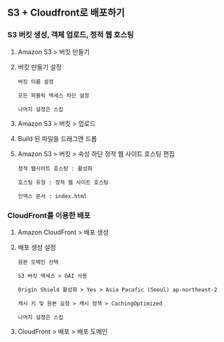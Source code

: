 ## S3 + Cloudfront로 배포하기

### S3 버킷 생성, 객체 업로드, 정적 웹 호스팅

1. Amazon S3 > 버킷 만들기

2. 버킷 만들기 설정

   ```
   버킷 이름 설정

   모든 퍼블릭 액세스 차단 설정

   나머지 설정은 스킵
   ```

3. Amazon S3 > 버킷 > 업로드

4. Build 된 파일을 드래그앤 드롭

5. Amazon S3 > 버킷 > 속성 하단 정적 웹 사이트 호스팅 편집

   ```
   정적 웹사이트 호스팅 : 활성화

   호스팅 유형 : 정적 웹 사이트 호스팅

   인덱스 문서 : index.html
   ```

### CloudFront를 이용한 배포

1. Amazon CloudFront > 배포 생성

2. 배포 생성 설정

   ```
   원본 도메인 선택

   S3 버킷 액세스 > OAI 사용

   Origin Shield 활성화 > Yes > Asia Pacafic (Seoul) ap-northeast-2

   캐시 키 및 원본 요청 > 캐시 정책 > CachingOptimized

   나머지 설정은 스킵
   ```

3. CloudFront > 배포 > 배포 도메인
